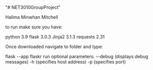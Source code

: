 "# NET3010GroupProject" 

Halima
Minwhan
Mitchell


to run make sure you have:

python 3.9
flask 3.0.3
Jinja2 3.1.3
requests 2.31

Once downloaded navigate to folder and type:

flask --app flaskr run
optional parameters:
	--debug		(displays debug messages)
	-h		(specifies host address)
	-p		(specifies port)